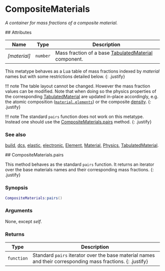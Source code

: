 # CompositeMaterials
_A container for mass fractions of a composite material._


<div markdown="1" class="shaded-box fancy">
## Attributes

|Name|Type|Description|
|----|----|-----------|
|*[material]*|`number`| Mass fraction of a base [TabulatedMaterial](TabulatedMaterial) component. |

This metatype behaves as a Lua table of mass fractions indexed by *material*
names but with some restrictions detailed below.
{: .justify}

!!! note
    The table layout cannot be changed. However the mass fraction values can be
    modified. Note that when doing so the physics properties of the
    corresponding [TabulatedMaterial](TabulatedMaterial) are updated in-place
    accordingly, e.g. the atomic composition
    ([`material.elements`](Material.md#attributes)) or the composite
    [density](Material.md#attributes).
    {: .justify}

!!! note
    The standard `pairs` function does not work on this metatype. Instead one
    should use the [CompositeMaterials.pairs](#compositematerialspairs) method.
    {: .justify}

### See also

[build](build.md),
[dcs](dcs.md),
[elastic](elastic.md),
[electronic](electronic.md),
[Element](Element.md),
[Material](Material.md),
[Physics](Physics.md),
[TabulatedMaterial](TabulatedMaterial.md).
</div>


<div markdown="1" class="shaded-box fancy">
## CompositeMaterials.pairs

This method behaves as the standard `pairs` function. It returns an iterator
over the base materials names and their corresponding mass fractions.
{: .justify}

### Synopsis
```Lua
CompositeMaterials:pairs()
```

### Arguments

None, except *self*.

### Returns

|Type|Description|
|----|-----------|
|`function`| Standard `pairs` iterator over the base material names and their corresponding mass fractions. {: .justify} |

</div>
